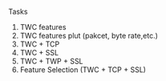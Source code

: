 Tasks 


1. TWC features
2. TWC features plut (pakcet, byte rate,etc.)
3. TWC + TCP
4. TWC + SSL
5. TWC + TWP + SSL
6. Feature Selection (TWC + TCP + SSL)  
